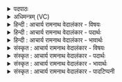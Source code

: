 <details><summary>पदपाठः</summary>

ऋ꣡षिः꣢꣯। वि꣡प्रः꣢꣯। वि। प्रः꣣। पुरएता꣢। पु꣣रः। एता꣢। ज꣡ना꣢꣯नाम्। ऋ꣣भुः꣢। ऋ꣣। भुः꣢। धी꣡रः꣢꣯। उ꣢श꣡ना꣢। का꣡व्ये꣢꣯न। सः। चि꣣त्। विवेद। नि꣡हि꣢꣯तम्। नि। हि꣣तम्। य꣣त्। आ꣣साम्। अपी꣡च्य꣢म्। गु꣡ह्य꣢꣯म्। ना꣡म꣢꣯। गो꣡ना꣢꣯म्। ६७९।
</details>

<details><summary>अधिमन्त्रम् (VC)</summary>

- पवमानः सोमः
- उशना काव्यः
- त्रिष्टुप्
- धैवतः
</details>

<details><summary>हिन्दी : आचार्य रामनाथ वेदालंकार - विषयः</summary>

अगले मन्त्र में पुनः गुरु का वर्णन है।
</details>

<details><summary>हिन्दी : आचार्य रामनाथ वेदालंकार - पदार्थः</summary>

पदार्थान्वयभाषाः -  हमारा गुरु (ऋषिः) वेदमन्त्रों के रहस्य का द्रष्टा, (विप्रः) ब्राह्मण वृत्तिवाला, (जनानाम्) मनुष्यों में (पुरः एता) आगे चलनेवाला, (ऋभुः) मेधावान् (धीरः) धैर्यवान् और (काव्येन) काव्य-रचना से (उशना) जगत् का हित चाहनेवाला है। (सः चित्) वही (आसां गोनाम्) इन वेदवाणियों का (यत्) जो (अपीच्यम्) छिपा हुआ, (गुह्यम्) रहस्यमय(नाम)अर्थ है,उसे (विवेद) विशेष रूप से जानता है ॥३॥
</details>

<details><summary>हिन्दी : आचार्य रामनाथ वेदालंकार - भावार्थः</summary>

भावार्थभाषाः -  जो अति गम्भीर भी वेदादि वाङ्मय के रहस्यार्थ को हस्तामलकवत् प्रत्यक्ष रूप से जानता हो, उसी ऋषि, मेधावी ब्राह्मण को गुरुरूप में स्वीकार करना चाहिए ॥३॥ इस खण्ड में गुरु-शिष्य के सम्बन्ध का वर्णन है और गुरु से लौकिक विद्या तथा ब्रह्मविद्या का अध्ययन करके ही मनुष्य परब्रह्म का साक्षात्कार कर सकते हैं, इसका वर्णन है, अतः इस खण्ड की पूर्व खण्ड के साथ संगति है, यह जानना चाहिए ॥ प्रथम अध्याय में तृतीय खण्ड समाप्त ॥
</details>

<details><summary>संस्कृत : आचार्य रामनाथ वेदालंकार - विषयः</summary>

अथ पुनरपि गुरुं वर्णयति।
</details>

<details><summary>संस्कृत : आचार्य रामनाथ वेदालंकार - पदार्थः</summary>

पदार्थान्वयभाषाः -  अस्माकं गुरुः (ऋषिः) वेदमन्त्राणां रहस्यस्य द्रष्टा, (विप्रः) ब्राह्मणवृत्तिः, (जनानाम्) मनुष्याणाम् (पुरः एता)अग्रगन्ता, (ऋभुः) मेधावी।[ऋभु इति मेधाविनाम। निघं० ३।१५।] (धीरः) धैर्यशाली, (काव्येन) काव्यरचनया (उशना) जगतो हितं कामयमानः,अस्ति इति शेषः।[वष्टि हितं कामयते यः स उशना। वश कान्तौ।] (सः चित्२) स एव (आसां गोनाम्३) एतासां वेदवाचाम् (यत् अपीच्यम्) अन्तर्हितम्।[अपीच्यमिति निर्णीतान्तर्हितनाम। निघं० ३।२५।] [अपीच्यम् अपचितम् अपगतम् अपहितम् अन्तर्हितं वा। निरु० ४।२४।] (गुह्यम्) रहस्यमयम् (नाम) अर्थः (निहितम्) अवस्थितमस्ति,तद् (विवेद) विशेषेण वेत्ति ॥३॥
</details>

<details><summary>संस्कृत : आचार्य रामनाथ वेदालंकार - भावार्थः</summary>

भावार्थभाषाः -  यः सुगम्भीरस्यापि वेदादिवाङ्मयस्य रहस्यार्थं हस्तामलकवत् प्रत्यक्षतो वेत्ति स एव ऋषिर्मेधावी विप्रो गुरुत्वेन स्वीकरणीयः ॥३॥ अस्मिन् खण्डे गुरुशिष्यसम्बन्धवर्णनाद् गुरोः सकाशाल्लौकिकीं विद्यां ब्रह्मविद्यां चाधीत्यैव जनाः परब्रह्मसाक्षात्कारं कर्त्तुं प्रभवन्तीत्येतद्वर्णनाच्चास्य खण्डस्य पूर्वखण्डेन सह संगतिरस्तीति वेद्यम्।
</details>

<details><summary>संस्कृत : आचार्य रामनाथ वेदालंकार - पादटिप्पनी</summary>

टिप्पणी:   १. ऋ० ९।८७।३ २. चित् शब्दः च शब्दस्यार्थे द्रष्टव्यः—इति वि०। ३. आसां गोनां गवामादित्यरश्मीनां वा—इति वि०।
</details>